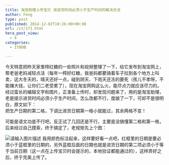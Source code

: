 ```yaml
---
title: 淘宝助理上传宝贝 说进货时间必须小于生产时间的解决办法
author: Feng
type: post
published: 2014-12-02T10:26:00+00:00
url: /it/171.html
hera_post_view:
  - 4
categories:
  - IT网络

---
```

今天特意把昨天家里榨红糖的一些照片和视频整理了一下，给它发布到淘宝网上，帮老爸老妈减轻点活（每年一榨好红糖，我爸妈都要骑着车子拉到各个地方上叫卖，这大冬天的，晴天还好一点，碰到阴天、下雨天还冻的要死（孩儿不孝呀，不能赚大钱，让你们二老受累了），现在淘宝网购这么火，能尽点力就应该尽力的。经过蛮长的编辑文字和图片，正准备上传时，却发现问题来了，用的是淘宝助理，老是提示进货时间必须小于生产时间，怎么改都不行，度娘了一下，可却不是很明白，原文如下：  
把生产日期的第二格，下调比进货日期第一格小就能过，其余两格不变！

可能是语文功底不行吧，反正试了几回还是不行，主要是没搞懂第二格和第一格，后来经过自己摸索，终于搞定了，老规矩先上个图：

<img decoding="async" src="https://cdn.uu126.cn/wp-content/uploads/2014/11/riqi.jpg" alt="请输入图片描述" title="请输入图片描述" />  
我用颜色标注起来，这样要好看一点吧，红框里的日期是要必须小于蓝框里的日期的，另外蓝框后面的日期也就是进货日期的第二项必须小于等于当前日期（这一点在上传宝贝时会提示的，本地验证都能通过的），这样弄好之后，终于完美上传了。